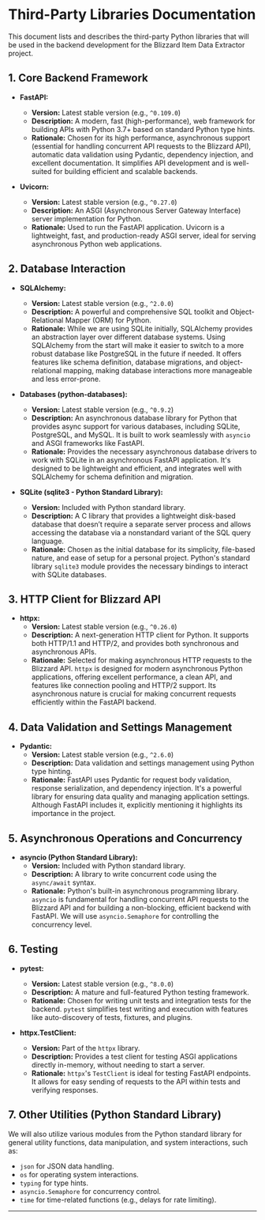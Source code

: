 # Third-Party Libraries Documentation

This document lists and describes the third-party Python libraries that will be used in the backend development for the Blizzard Item Data Extractor project.

## 1. Core Backend Framework

* **FastAPI:**
  * **Version:** Latest stable version (e.g., `^0.109.0`)
  * **Description:** A modern, fast (high-performance), web framework for building APIs with Python 3.7+ based on standard Python type hints.
  * **Rationale:** Chosen for its high performance, asynchronous support (essential for handling concurrent API requests to the Blizzard API), automatic data validation using Pydantic, dependency injection, and excellent documentation. It simplifies API development and is well-suited for building efficient and scalable backends.

* **Uvicorn:**
  * **Version:** Latest stable version (e.g., `^0.27.0`)
  * **Description:** An ASGI (Asynchronous Server Gateway Interface) server implementation for Python.
  * **Rationale:**  Used to run the FastAPI application. Uvicorn is a lightweight, fast, and production-ready ASGI server, ideal for serving asynchronous Python web applications.

## 2. Database Interaction

* **SQLAlchemy:**
  * **Version:** Latest stable version (e.g., `^2.0.0`)
  * **Description:** A powerful and comprehensive SQL toolkit and Object-Relational Mapper (ORM) for Python.
  * **Rationale:** While we are using SQLite initially, SQLAlchemy provides an abstraction layer over different database systems. Using SQLAlchemy from the start will make it easier to switch to a more robust database like PostgreSQL in the future if needed. It offers features like schema definition, database migrations, and object-relational mapping, making database interactions more manageable and less error-prone.

* **Databases (python-databases):**
  * **Version:** Latest stable version (e.g., `^0.9.2`)
  * **Description:** An asynchronous database library for Python that provides async support for various databases, including SQLite, PostgreSQL, and MySQL. It is built to work seamlessly with `asyncio` and ASGI frameworks like FastAPI.
  * **Rationale:**  Provides the necessary asynchronous database drivers to work with SQLite in an asynchronous FastAPI application. It's designed to be lightweight and efficient, and integrates well with SQLAlchemy for schema definition and migration.

* **SQLite (sqlite3 - Python Standard Library):**
  * **Version:** Included with Python standard library.
  * **Description:**  A C library that provides a lightweight disk-based database that doesn’t require a separate server process and allows accessing the database via a nonstandard variant of the SQL query language.
  * **Rationale:** Chosen as the initial database for its simplicity, file-based nature, and ease of setup for a personal project. Python's standard library `sqlite3` module provides the necessary bindings to interact with SQLite databases.

## 3. HTTP Client for Blizzard API

* **httpx:**
  * **Version:** Latest stable version (e.g., `^0.26.0`)
  * **Description:** A next-generation HTTP client for Python. It supports both HTTP/1.1 and HTTP/2, and provides both synchronous and asynchronous APIs.
  * **Rationale:** Selected for making asynchronous HTTP requests to the Blizzard API. `httpx` is designed for modern asynchronous Python applications, offering excellent performance, a clean API, and features like connection pooling and HTTP/2 support. Its asynchronous nature is crucial for making concurrent requests efficiently within the FastAPI backend.

## 4. Data Validation and Settings Management

* **Pydantic:**
  * **Version:** Latest stable version (e.g., `^2.6.0`)
  * **Description:** Data validation and settings management using Python type hinting.
  * **Rationale:**  FastAPI uses Pydantic for request body validation, response serialization, and dependency injection.  It's a powerful library for ensuring data quality and managing application settings. Although FastAPI includes it, explicitly mentioning it highlights its importance in the project.

## 5. Asynchronous Operations and Concurrency

* **asyncio (Python Standard Library):**
  * **Version:** Included with Python standard library.
  * **Description:**  A library to write concurrent code using the `async/await` syntax.
  * **Rationale:**  Python's built-in asynchronous programming library. `asyncio` is fundamental for handling concurrent API requests to the Blizzard API and for building a non-blocking, efficient backend with FastAPI. We will use `asyncio.Semaphore` for controlling the concurrency level.

## 6. Testing

* **pytest:**
  * **Version:** Latest stable version (e.g., `^8.0.0`)
  * **Description:** A mature and full-featured Python testing framework.
  * **Rationale:**  Chosen for writing unit tests and integration tests for the backend. `pytest` simplifies test writing and execution with features like auto-discovery of tests, fixtures, and plugins.

* **httpx.TestClient:**
  * **Version:**  Part of the `httpx` library.
  * **Description:**  Provides a test client for testing ASGI applications directly in-memory, without needing to start a server.
  * **Rationale:**  `httpx`'s `TestClient` is ideal for testing FastAPI endpoints. It allows for easy sending of requests to the API within tests and verifying responses.

## 7. Other Utilities (Python Standard Library)

We will also utilize various modules from the Python standard library for general utility functions, data manipulation, and system interactions, such as:

* `json` for JSON data handling.
* `os` for operating system interactions.
* `typing` for type hints.
* `asyncio.Semaphore` for concurrency control.
* `time` for time-related functions (e.g., delays for rate limiting).

---
